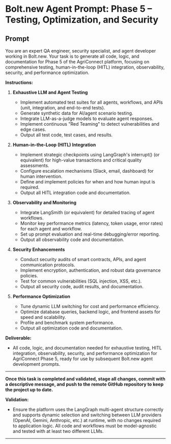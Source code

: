 # Bolt.new Agent Prompt: Phase 5 – Testing, Optimization, and Security

## Prompt

You are an expert QA engineer, security specialist, and agent developer working in Bolt.new. Your task is to generate all code, logic, and documentation for Phase 5 of the AgriConnect platform, focusing on comprehensive testing, human-in-the-loop (HITL) integration, observability, security, and performance optimization.

**Instructions:**

1. **Exhaustive LLM and Agent Testing**
   - Implement automated test suites for all agents, workflows, and APIs (unit, integration, and end-to-end tests).
   - Generate synthetic data for AI/agent scenario testing.
   - Integrate LLM-as-a-judge models to evaluate agent responses.
   - Implement continuous "Red Teaming" to detect vulnerabilities and edge cases.
   - Output all test code, test cases, and results.

2. **Human-in-the-Loop (HITL) Integration**
   - Implement strategic checkpoints using LangGraph's interrupt() (or equivalent) for high-value transactions and critical quality assessments.
   - Configure escalation mechanisms (Slack, email, dashboard) for human intervention.
   - Define and implement policies for when and how human input is required.
   - Output all HITL integration code and documentation.

3. **Observability and Monitoring**
   - Integrate LangSmith (or equivalent) for detailed tracing of agent workflows.
   - Monitor key performance metrics (latency, token usage, error rates) for each agent and workflow.
   - Set up prompt evaluation and real-time debugging/error reporting.
   - Output all observability code and documentation.

4. **Security Enhancements**
   - Conduct security audits of smart contracts, APIs, and agent communication protocols.
   - Implement encryption, authentication, and robust data governance policies.
   - Test for common vulnerabilities (SQL injection, XSS, etc.).
   - Output all security code, audit results, and documentation.

5. **Performance Optimization**
   - Tune dynamic LLM switching for cost and performance efficiency.
   - Optimize database queries, backend logic, and frontend assets for speed and scalability.
   - Profile and benchmark system performance.
   - Output all optimization code and documentation.

**Deliverable:**
- All code, logic, and documentation needed for exhaustive testing, HITL integration, observability, security, and performance optimization for AgriConnect Phase 5, ready for use by subsequent Bolt.new agent development prompts. 

---

**Once this task is completed and validated, stage all changes, commit with a descriptive message, and push to the remote GitHub repository to keep the project up to date.**

**Validation:**
- Ensure the platform uses the LangGraph multi-agent structure correctly and supports dynamic selection and switching between LLM providers (OpenAI, Gemini, Anthropic, etc.) at runtime, with no changes required to application logic. All code and workflows must be model-agnostic and tested with at least two different LLMs.

--- 